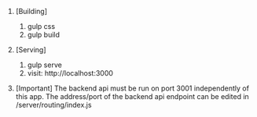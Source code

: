 1. [Building]

    1. gulp css
    2. gulp build

2. [Serving]

    1. gulp serve
    2. visit: http://localhost:3000

3. [Important]
The backend api must be run on port 3001 independently of this app.
The address/port of the backend api endpoint can be edited in /server/routing/index.js
